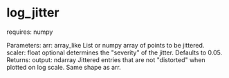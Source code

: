 # log_jitter

 requires: numpy

 Parameters: arr: array_like
 List or numpy array of points to be jittered.
            scaler: float optional
            determines the "severity" of the jitter. 
            Defaults to 0.05. 
 Returns:    output: ndarray
            Jittered entries that are not "distorted" when plotted on log scale. Same shape as arr.
